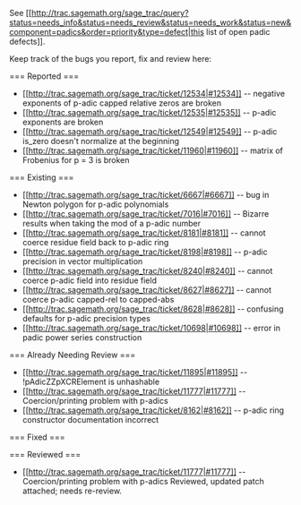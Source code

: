See [[http://trac.sagemath.org/sage_trac/query?status=needs_info&status=needs_review&status=needs_work&status=new&component=padics&order=priority&type=defect|this list of open padic defects]].

Keep track of the bugs you report, fix and review here:

=== Reported ===

 * [[http://trac.sagemath.org/sage_trac/ticket/12534|#12534]] -- negative exponents of p-adic capped relative zeros are broken
 * [[http://trac.sagemath.org/sage_trac/ticket/12535|#12535]] -- p-adic exponents are broken
 * [[http://trac.sagemath.org/sage_trac/ticket/12549|#12549]] -- p-adic is_zero doesn't normalize at the beginning
 * [[http://trac.sagemath.org/sage_trac/ticket/11960|#11960]] -- matrix of Frobenius for p = 3 is broken

=== Existing ===

 * [[http://trac.sagemath.org/sage_trac/ticket/6667|#6667]] -- bug in Newton polygon for p-adic polynomials
 * [[http://trac.sagemath.org/sage_trac/ticket/7016|#7016]] -- Bizarre results when taking the mod of a p-adic number
 * [[http://trac.sagemath.org/sage_trac/ticket/8181|#8181]] -- cannot coerce residue field back to p-adic ring	
 * [[http://trac.sagemath.org/sage_trac/ticket/8198|#8198]] -- p-adic precision in vector multiplication
 * [[http://trac.sagemath.org/sage_trac/ticket/8240|#8240]] -- cannot coerce p-adic field into residue field
 * [[http://trac.sagemath.org/sage_trac/ticket/8627|#8627]] -- cannot coerce p-adic capped-rel to capped-abs
 * [[http://trac.sagemath.org/sage_trac/ticket/8628|#8628]] -- confusing defaults for p-adic precision types
 * [[http://trac.sagemath.org/sage_trac/ticket/10698|#10698]] -- error in padic power series construction

=== Already Needing Review ===

 * [[http://trac.sagemath.org/sage_trac/ticket/11895|#11895]] -- !pAdicZZpXCRElement is unhashable
 * [[http://trac.sagemath.org/sage_trac/ticket/11777|#11777]] -- Coercion/printing problem with p-adics
 * [[http://trac.sagemath.org/sage_trac/ticket/8162|#8162]] -- p-adic ring constructor documentation incorrect

=== Fixed ===

=== Reviewed ===
 * [[http://trac.sagemath.org/sage_trac/ticket/11777|#11777]] -- Coercion/printing problem with p-adics
   Reviewed, updated patch attached; needs re-review.
